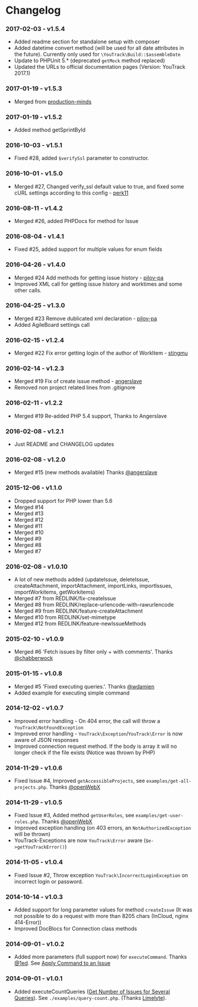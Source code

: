 # Changelog

### 2017-02-03 - v1.5.4

* Added readme section for standalone setup with composer
* Added datetime convert method (will be used for all date attributes in the future). Currently only used for 
  `\YouTrack\Build::$assembleDate`
* Update to PHPUnit 5.* (deprecated `getMock` method replaced)
* Updated the URLs to official documentation pages (Version: YouTrack 2017.1)

### 2017-01-19 - v1.5.3

* Merged from [production-minds](https://github.com/production-minds/youtrack-client)

### 2017-01-19 - v1.5.2

* Added method getSprintById

### 2016-10-03 - v1.5.1

* Fixed #28, added `$verifySsl` parameter to constructor.

### 2016-10-01 - v1.5.0

* Merged #27, Changed verify_ssl default value to true, and fixed some cURL settings according to
 this config - [perk11](https://github.com/perk11)

### 2016-08-11 - v1.4.2

* Merged #26, added PHPDocs for method for Issue

### 2016-08-04 - v1.4.1

* Fixed #25, added support for multiple values for enum fields

### 2016-04-26 - v1.4.0

* Merged #24 Add methods for getting issue history - [pilov-pa](https://github.com/pilov-pa)
* Improved XML call for getting issue history and worktimes and some other calls.

### 2016-04-25 - v1.3.0

* Merged #23 Remove dublicated xml declaration - [pilov-pa](https://github.com/pilov-pa)
* Added AgileBoard settings call

### 2016-02-15 - v1.2.4

* Merged #22 Fix error getting login of the author of WorkItem - [stingmu](https://github.com/stingmu)

### 2016-02-14 - v1.2.3

* Merged #19 Fix of create issue method - [angerslave](https://github.com/Angerslave)
* Removed non project related lines from .gitignore

### 2016-02-11 - v1.2.2

* Merged #19 Re-added PHP 5.4 support, Thanks to Angerslave

### 2016-02-08 - v1.2.1

* Just README and CHANGELOG updates

### 2016-02-08 - v1.2.0

* Merged #15 (new methods available) Thanks [@angerslave](https://github.com/Angerslave)

### 2015-12-06 - v1.1.0

* Dropped support for PHP lower than 5.6
* Merged #14
* Merged #13
* Merged #12
* Merged #11
* Merged #10
* Merged #9
* Merged #8
* Merged #7

### 2016-02-08 - v1.0.10

* A lot of new methods added (updateIssue, deleteIssue, createAttachment, importAttachment, importLinks, importIssues, importWorkitems, getWorkitems)
* Merged #7 from REDLINK/fix-createIssue
* Merged #8 from REDLINK/replace-urlencode-with-rawurlencode
* Merged #9 from REDLINK/feature-createAttachment
* Merged #10 from REDLINK/set-mimetype
* Merged #12 from REDLINK/feature-newIssueMethods

### 2015-02-10 - v1.0.9

* Merged #6 'Fetch issues by filter only + with comments'. Thanks [@chabberwock](https://github.com/chabberwock)

### 2015-01-15 - v1.0.8

* Merged #5 'Fixed executing queries.'. Thanks [@wdamien](https://github.com/wdamien)
* Added example for executing simple command

### 2014-12-02 - v1.0.7

* Improved error handling - On 404 error, the call will throw a `YouTrack\NotFoundException`
* Improved error handling - `YouTrack\Exception`/`YouTrack\Error` is now aware of JSON responses
* Improved connection request method. If the body is array it will no longer check if the file exists (Notice was thrown by PHP)

### 2014-11-29 - v1.0.6

* Fixed Issue #4, Improved `getAccessibleProjects`, see `examples/get-all-projects.php`. Thanks [@openWebX](https://github.com/openWebX)

### 2014-11-29 - v1.0.5

* Fixed Issue #3, Added method `getUserRoles`, see `examples/get-user-roles.php`. Thanks [@openWebX](https://github.com/openWebX)
* Improved exception handling (on 403 errors, an `NotAuthorizedException` will be thrown)
* YouTrack-Exceptions are now `YouTrack\Error` aware (`$e->getYouTrackError()`)

### 2014-11-05 - v1.0.4

* Fixed Issue #2, Throw exception `YouTrack\IncorrectLoginException` on incorrect login or password.

### 2014-10-14 - v1.0.3

* Added support for long parameter values for method `createIssue` (It was not possible to do a request with more than 8205 chars (InCloud, nginx 414-Error))
* Improved DocBlocs for Connection class methods

### 2014-09-01 - v1.0.2

* Added more parameters (full support now) for `executeCommand`. Thanks [@1ed](https://github.com/1ed). See [Apply Command to an Issue](http://confluence.jetbrains.com/display/YTD5/Apply+Command+to+an+Issue)

### 2014-09-01 - v1.0.1

* Added executeCountQueries ([Get Number of Issues for Several Queries](http://confluence.jetbrains.com/display/YTD5/Get+Number+of+Issues+for+Several+Queries)). See `./examples/query-count.php`. (Thanks [Limelyte](https://github.com/Limelyte/youtrack/commit/4e4f30e2a118e20f8f364119c37f3e17f38addfa)).
